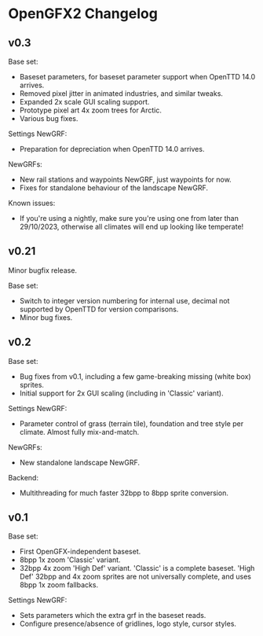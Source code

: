 # OpenGFX2 Changelog

## v0.3
Base set:
* Baseset parameters, for baseset parameter support when OpenTTD 14.0 arrives.
* Removed pixel jitter in animated industries, and similar tweaks.
* Expanded 2x scale GUI scaling support.
* Prototype pixel art 4x zoom trees for Arctic.
* Various bug fixes.

Settings NewGRF:
* Preparation for depreciation when OpenTTD 14.0 arrives.

NewGRFs:
* New rail stations and waypoints NewGRF, just waypoints for now.
* Fixes for standalone behaviour of the landscape NewGRF.

Known issues:
* If you're using a nightly, make sure you're using one from later than 29/10/2023, otherwise all climates will end up looking like temperate!

## v0.21
Minor bugfix release.

Base set:
* Switch to integer version numbering for internal use, decimal not supported by OpenTTD for version comparisons.
* Minor bug fixes.

## v0.2
Base set:
* Bug fixes from v0.1, including a few game-breaking missing (white box) sprites.
* Initial support for 2x GUI scaling (including in 'Classic' variant).

Settings NewGRF:
* Parameter control of grass (terrain tile), foundation and tree style per climate. Almost fully mix-and-match.

NewGRFs:
* New standalone landscape NewGRF.

Backend:
* Multithreading for much faster 32bpp to 8bpp sprite conversion.

## v0.1
Base set:
* First OpenGFX-independent baseset.
* 8bpp 1x zoom 'Classic' variant.
* 32bpp 4x zoom 'High Def' variant.
'Classic' is a complete baseset. 'High Def' 32bpp and 4x zoom sprites are not universally complete, and uses 8bpp 1x zoom fallbacks.

Settings NewGRF:
* Sets parameters which the extra grf in the baseset reads.
* Configure presence/absence of gridlines, logo style, cursor styles.
